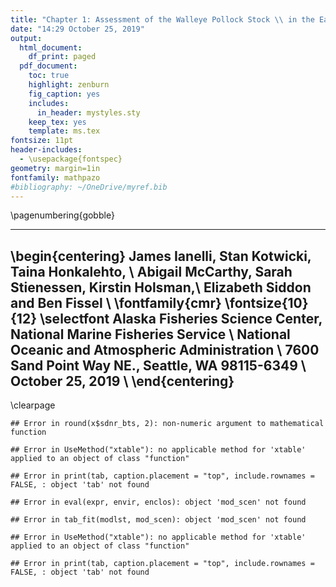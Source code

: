 ```yaml
---
title: "Chapter 1: Assessment of the Walleye Pollock Stock \\ in the Eastern Bering Sea"
date: "14:29 October 25, 2019"
output:
  html_document:
    df_print: paged
  pdf_document:
    toc: true
    highlight: zenburn
    fig_caption: yes
    includes:
      in_header: mystyles.sty
    keep_tex: yes
    template: ms.tex
fontsize: 11pt
header-includes:
  - \usepackage{fontspec}
geometry: margin=1in
fontfamily: mathpazo
#bibliography: ~/OneDrive/myref.bib
---
```

\pagenumbering{gobble}


----


\begin{centering}
  James Ianelli, Stan Kotwicki, Taina Honkalehto, \\
  Abigail McCarthy, Sarah Stienessen, Kirstin Holsman,\\
  Elizabeth Siddon and Ben Fissel \\
\fontfamily{cmr}
\fontsize{10}{12}
\selectfont
  Alaska Fisheries Science Center, National Marine Fisheries Service \\
  National Oceanic and Atmospheric Administration \\ 
  7600 Sand Point Way NE., Seattle, WA 98115-6349 \\
October 25, 2019 \\
\end{centering}
----



\clearpage

```
## Error in round(x$sdnr_bts, 2): non-numeric argument to mathematical function
```

```
## Error in UseMethod("xtable"): no applicable method for 'xtable' applied to an object of class "function"
```

```
## Error in print(tab, caption.placement = "top", include.rownames = FALSE, : object 'tab' not found
```

```
## Error in eval(expr, envir, enclos): object 'mod_scen' not found
```

```
## Error in tab_fit(modlst, mod_scen): object 'mod_scen' not found
```

```
## Error in UseMethod("xtable"): no applicable method for 'xtable' applied to an object of class "function"
```

```
## Error in print(tab, caption.placement = "top", include.rownames = FALSE, : object 'tab' not found
```
<!--
#```{r child = 'text.Rmd'}
#```
#```{r child = 'ref.Rmd'}
#```



